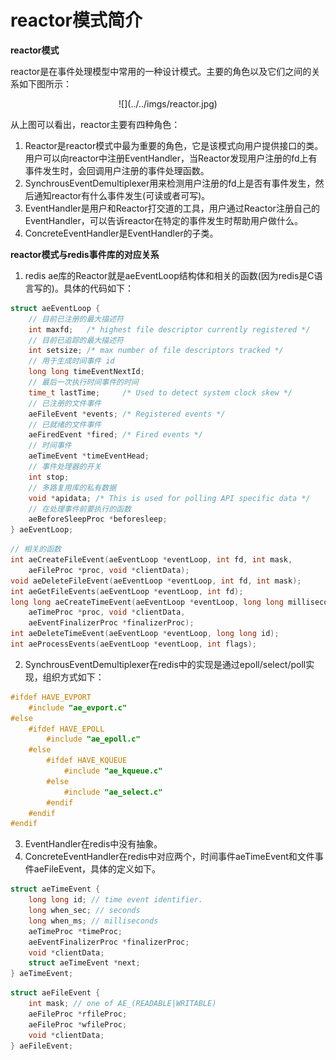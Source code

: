 reactor模式简介
========

**reactor模式**

reactor是在事件处理模型中常用的一种设计模式。主要的角色以及它们之间的关系如下图所示：

<center>![](../../imgs/reactor.jpg)</center>

从上图可以看出，reactor主要有四种角色：

1. Reactor是reactor模式中最为重要的角色，它是该模式向用户提供接口的类。用户可以向reactor中注册EventHandler，当Reactor发现用户注册的fd上有事件发生时，会回调用户注册的事件处理函数。
2. SynchrousEventDemultiplexer用来检测用户注册的fd上是否有事件发生，然后通知reactor有什么事件发生(可读或者可写)。
3. EventHandler是用户和Reactor打交道的工具，用户通过Reactor注册自己的EventHandler，可以告诉reactor在特定的事件发生时帮助用户做什么。
4. ConcreteEventHandler是EventHandler的子类。

**reactor模式与redis事件库的对应关系**
1. redis ae库的Reactor就是aeEventLoop结构体和相关的函数(因为redis是C语言写的)。具体的代码如下：
```c
struct aeEventLoop {
    // 目前已注册的最大描述符
    int maxfd;   /* highest file descriptor currently registered */
    // 目前已追踪的最大描述符
    int setsize; /* max number of file descriptors tracked */
    // 用于生成时间事件 id
    long long timeEventNextId;
    // 最后一次执行时间事件的时间
    time_t lastTime;     /* Used to detect system clock skew */
    // 已注册的文件事件
    aeFileEvent *events; /* Registered events */
    // 已就绪的文件事件
    aeFiredEvent *fired; /* Fired events */
    // 时间事件
    aeTimeEvent *timeEventHead;
    // 事件处理器的开关
    int stop;
    // 多路复用库的私有数据
    void *apidata; /* This is used for polling API specific data */
    // 在处理事件前要执行的函数
    aeBeforeSleepProc *beforesleep;
} aeEventLoop;
```
```c
// 相关的函数
int aeCreateFileEvent(aeEventLoop *eventLoop, int fd, int mask,
    aeFileProc *proc, void *clientData);
void aeDeleteFileEvent(aeEventLoop *eventLoop, int fd, int mask);
int aeGetFileEvents(aeEventLoop *eventLoop, int fd);
long long aeCreateTimeEvent(aeEventLoop *eventLoop, long long milliseconds,
    aeTimeProc *proc, void *clientData,
    aeEventFinalizerProc *finalizerProc);
int aeDeleteTimeEvent(aeEventLoop *eventLoop, long long id);
int aeProcessEvents(aeEventLoop *eventLoop, int flags);
```
2. SynchrousEventDemultiplexer在redis中的实现是通过epoll/select/poll实现，组织方式如下：
```c
#ifdef HAVE_EVPORT
    #include "ae_evport.c"
#else
    #ifdef HAVE_EPOLL
        #include "ae_epoll.c"
    #else
        #ifdef HAVE_KQUEUE
            #include "ae_kqueue.c"
        #else
            #include "ae_select.c"
        #endif
    #endif
#endif
```
3. EventHandler在redis中没有抽象。
4. ConcreteEventHandler在redis中对应两个，时间事件aeTimeEvent和文件事件aeFileEvent，具体的定义如下。
```c
struct aeTimeEvent {
    long long id; // time event identifier.
    long when_sec; // seconds
    long when_ms; // milliseconds
    aeTimeProc *timeProc;
    aeEventFinalizerProc *finalizerProc;
    void *clientData;
    struct aeTimeEvent *next;
} aeTimeEvent;
```
```c
struct aeFileEvent {
    int mask; // one of AE_(READABLE|WRITABLE)
    aeFileProc *rfileProc;
    aeFileProc *wfileProc;
    void *clientData;
} aeFileEvent;
```
